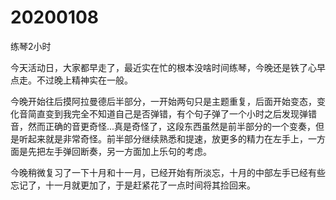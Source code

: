 # 20200108

练琴2小时

今天活动日，大家都早走了，最近实在忙的根本没啥时间练琴，今晚还是铁了心早点走。不过晚上精神实在一般。

今晚开始往后摸阿拉曼德后半部分，一开始两句只是主题重复，后面开始变态，变化音简直变到我完全不知道自己是否弹错，有个句子弹了一个小时之后发现弹错音，然而正确的音更奇怪...真是奇怪了，这段东西虽然是前半部分的一个变奏，但是听起来就是非常奇怪。前半部分继续熟悉和提速，放更多的精力在左手上，一方面是先把左手弹回断奏，另一方面加上乐句的考虑。

今晚稍微复习了一下十月和十一月，已经开始有所淡忘，十月的中部左手已经有些忘记了，十一月就更加了，于是赶紧花了一点时间将其捡回来。
